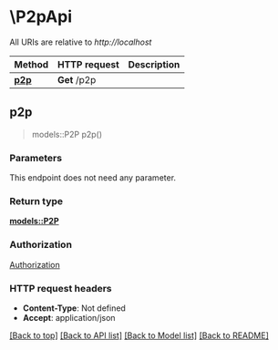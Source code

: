 # \P2pApi

All URIs are relative to *http://localhost*

Method | HTTP request | Description
------------- | ------------- | -------------
[**p2p**](P2pApi.md#p2p) | **Get** /p2p | 



## p2p

> models::P2P p2p()


### Parameters

This endpoint does not need any parameter.

### Return type

[**models::P2P**](P2P.md)

### Authorization

[Authorization](../README.md#Authorization)

### HTTP request headers

- **Content-Type**: Not defined
- **Accept**: application/json

[[Back to top]](#) [[Back to API list]](../README.md#documentation-for-api-endpoints) [[Back to Model list]](../README.md#documentation-for-models) [[Back to README]](../README.md)

